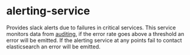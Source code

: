 # alerting-service

Provides slack alerts due to failures in critical services. This service
monitors data from [auditing](../service-common/wiki/auditing.md), if the error
rate goes above a threshold an error will be emitted. If the alerting service
at any points fail to contact elasticsearch an error will be emitted.